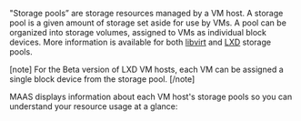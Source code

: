 "Storage pools” are storage resources managed by a VM host. A storage pool is a given amount of storage set aside for use by VMs. A pool can be organized into storage volumes, assigned to VMs as individual block devices. More information is available for both [libvirt](https://libvirt.org/storage.html) and [LXD](https://lxd.readthedocs.io/en/latest/storage/) storage pools.

[note]
For the Beta version of LXD VM hosts, each VM can be assigned a single block device from the storage pool.
[/note]

MAAS displays information about each VM host's storage pools so you can understand your resource usage at a glance:

<!-- vanilla
![storage-pools|690x183](../images/3387f256f9bd02f7fc2079f119377305256973c8_2_690x183.jpeg)
 vanilla -->

<!-- ui
![storage-pools|690x183](../images/3387f256f9bd02f7fc2079f119377305256973c8_2_690x183.jpeg)
 ui -->

<!-- cli
### ADD SUITABLE CLI EXAMPLE OR PRINTOUT ###
 cli -->